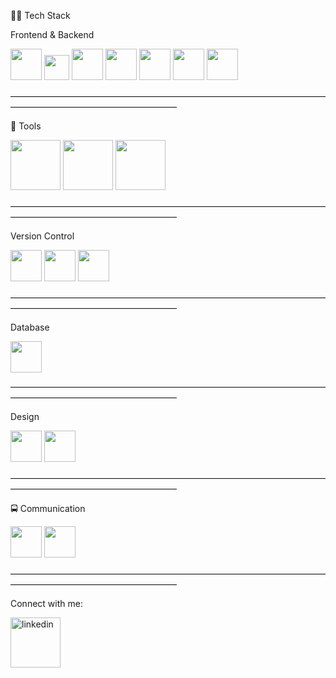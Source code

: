 👩‍💻  Tech Stack

Frontend & Backend


<img src="https://cdn.jsdelivr.net/gh/devicons/devicon/icons/css3/css3-original-wordmark.svg" width="50" height="50"/> <img src="https://cdn.jsdelivr.net/gh/devicons/devicon/icons/javascript/javascript-original.svg" width="40" height="40" />
<img src="https://cdn.jsdelivr.net/gh/devicons/devicon/icons/html5/html5-plain-wordmark.svg"  width="50" height="50"  /> <img src="https://user-images.githubusercontent.com/25181517/183570228-6a040b9f-3ddf-47a2-a201-743121dac664.png"  width="50" height="50" /> <img src="https://user-images.githubusercontent.com/25181517/183568594-85e280a7-0d7e-4d1a-9028-c8c2209e073c.png"  width="50" height="50" /> <img src="https://user-images.githubusercontent.com/25181517/183859966-a3462d8d-1bc7-4880-b353-e2cbed900ed6.png"  width="50" height="50"  /> <img src="https://user-images.githubusercontent.com/25181517/117201156-9a724800-adec-11eb-9a9d-3cd0f67da4bc.png"  width="50" height="50"  />


―――――――――――――――――――――――――――――――――――――――――――――――――――――――
  
🔨 Tools

<img src="https://user-images.githubusercontent.com/25181517/192108891-d86b6220-e232-423a-bf5f-90903e6887c3.png" width="80" height="80" /> <img src="https://user-images.githubusercontent.com/25181517/192108892-6e9b5cdf-4e35-4a70-ad9a-801a93a07c1c.png" width="80" height="80" /> <img src="https://user-images.githubusercontent.com/25181517/192109061-e138ca71-337c-4019-8d42-4792fdaa7128.png" width="80" height="80" />


―――――――――――――――――――――――――――――――――――――――――――――――――――――――

Version Control

<img src="https://cdn.jsdelivr.net/gh/devicons/devicon/icons/git/git-original-wordmark.svg" width="50" height="50" /> <img src="https://cdn.jsdelivr.net/gh/devicons/devicon/icons/github/github-original-wordmark.svg" width="50" height="50" /> <img src="https://user-images.githubusercontent.com/25181517/192108376-c675d39b-90f6-4073-bde6-5a9291644657.png" width="50" height="50" /> 

    

―――――――――――――――――――――――――――――――――――――――――――――――――――――――

Database

<img src="https://cdn.jsdelivr.net/gh/devicons/devicon/icons/mysql/mysql-original-wordmark.svg" width="50" height="50" />

―――――――――――――――――――――――――――――――――――――――――――――――――――――――

Design

<img src="https://cdn.jsdelivr.net/gh/devicons/devicon/icons/photoshop/photoshop-line.svg" width="50" height="50" /> <img src="https://cdn.jsdelivr.net/gh/devicons/devicon/icons/canva/canva-original.svg"  width="50" height="50" />


―――――――――――――――――――――――――――――――――――――――――――――――――――――――

🚍 Communication

<img src="https://user-images.githubusercontent.com/25181517/192107854-765620d7-f909-4953-a6da-36e1ef69eea6.png" width="50" height="50"/> <img src="https://user-images.githubusercontent.com/25181517/192107858-fe19f043-c502-4009-8c47-476fc89718ad.png" width="50" height="50"/> 

―――――――――――――――――――――――――――――――――――――――――――――――――――――――


Connect with me:


<p align="left"> <a href="https://www.linkedin.com/in/agustina-fennema-/)" target="_blank"> <img src="https://cdn.jsdelivr.net/gh/devicons/devicon/icons/linkedin/linkedin-plain-wordmark.svg" alt="linkedin" width="80" height="80"/> <a </p>

